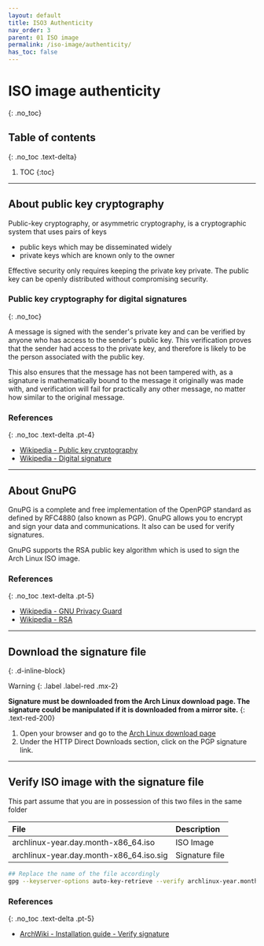 ```yaml
---
layout: default
title: ISO3 Authenticity
nav_order: 3
parent: 01 ISO image
permalink: /iso-image/authenticity/
has_toc: false
---
```


# ISO image authenticity
{: .no_toc}

## Table of contents
{: .no_toc .text-delta}

1. TOC
{:toc}

---

## About public key cryptography

Public-key cryptography, or asymmetric cryptography, is a cryptographic system that uses pairs of keys

- public keys which may be disseminated widely
- private keys which are known only to the owner

Effective security only requires keeping the private key private. The public key can be openly distributed without compromising security.

### Public key cryptography for digital signatures
{: .no_toc}

A message is signed with the sender's private key and can be verified by anyone who has access to the sender's public key. This verification proves that the sender had access to the private key, and therefore is likely to be the person associated with the public key.

This also ensures that the message has not been tampered with, as a signature is mathematically bound to the message it originally was made with, and verification will fail for practically any other message, no matter how similar to the original message.

### References
{: .no_toc .text-delta .pt-4}

- [Wikipedia - Public key cryptography](https://en.wikipedia.org/wiki/Public-key_cryptography)
- [Wikipedia - Digital signature](https://en.wikipedia.org/wiki/Digital_signature)

---

## About GnuPG

GnuPG is a complete and free implementation of the OpenPGP standard as defined by RFC4880 (also known as PGP). GnuPG allows you to encrypt and sign your data and communications. It also can be used for verify signatures.

GnuPG supports the RSA public key algorithm which is used to sign the Arch Linux ISO image.

### References
{: .no_toc .text-delta .pt-5}

- [Wikipedia - GNU Privacy Guard](https://en.wikipedia.org/wiki/GNU_Privacy_Guard)
- [Wikipedia - RSA](https://en.wikipedia.org/wiki/RSA_(cryptosystem))

---

## Download the signature file
{: .d-inline-block}

Warning
{: .label .label-red .mx-2}

**Signature must be downloaded from the Arch Linux download page. The signature could be manipulated if it is downloaded from a mirror site.**
{: .text-red-200}

1. Open your browser and go to the [Arch Linux download page](https://www.archlinux.org/download/)
1. Under the HTTP Direct Downloads section, click on the PGP signature link.

---

## Verify ISO image with the signature file

This part assume that you are in possession of this two files in the same folder

| File                                    | Description    |
| :-------------------------------------- | :------------- |
| archlinux-year.day.month-x86_64.iso     | ISO Image      |
| archlinux-year.day.month-x86_64.iso.sig | Signature file |

```bash
## Replace the name of the file accordingly
gpg --keyserver-options auto-key-retrieve --verify archlinux-year.month.day-x86_64.iso.sig
```

### References
{: .no_toc .text-delta .pt-5}

- [ArchWiki - Installation guide - Verify signature](https://wiki.archlinux.org/index.php/Installation_guide#Verify_signature)

